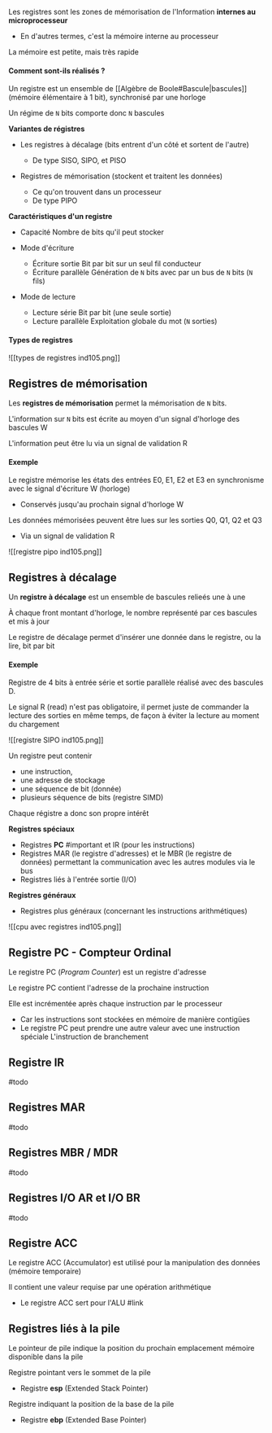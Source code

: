 
Les registres sont les zones de mémorisation de l'Information **internes au microprocesseur**
-  En d'autres termes, c'est la mémoire interne au processeur

La mémoire est petite, mais très rapide

#### Comment sont-ils réalisés ?

Un registre est un ensemble de [[Algèbre de Boole#Bascule|bascules]](mémoire élémentaire à 1 bit), synchronisé par une horloge

Un régime de `N` bits comporte donc `N` bascules


**Variantes de régistres**

-  Les registres à décalage (bits entrent d'un côté et sortent de l'autre)
	-  De type SISO, SIPO, et PISO

-  Registres de mémorisation (stockent et traitent les données)
	-  Ce qu'on trouvent dans un processeur
	-  De type PIPO

**Caractéristiques d'un registre**

-  Capacité
	Nombre de bits qu'il peut stocker

-  Mode d'écriture
	-  Écriture sortie
		Bit par bit sur un seul fil conducteur
	-  Écriture parallèle
		Génération de `N` bits avec par un bus de `N` bits (`N` fils)

- Mode de lecture
	-  Lecture série
		Bit par bit (une seule sortie)
	-  Lecture parallèle
		Exploitation globale du mot (`N` sorties)

#### Types de registres

![[types de registres ind105.png]]


## Registres de mémorisation

Les **registres de mémorisation** permet la mémorisation de `N` bits.

L'information sur `N` bits est écrite au moyen d'un signal d'horloge des bascules W

L'information peut être lu via un signal de validation R

#### Exemple

Le registre mémorise les états des entrées E0, E1, E2 et E3 en synchronisme avec le signal d'écriture W (horloge)
-  Conservés jusqu'au prochain signal d'horloge W

Les données mémorisées peuvent être lues sur les sorties Q0, Q1, Q2 et Q3
-  Via un signal de validation R

![[registre pipo ind105.png]]


## Registres à décalage

Un **registre à décalage** est un ensemble de bascules relieés une à une

À chaque front montant d'horloge, le nombre représenté par ces bascules et mis à jour

Le registre de décalage permet d'insérer une donnée dans le registre, ou la lire, bit par bit

#### Exemple

Registre de 4 bits à entrée série et sortie parallèle réalisé avec des bascules D.

Le signal R (read) n'est pas obligatoire, il permet juste de commander la lecture des sorties en même temps, de façon à éviter la lecture au moment du chargement

![[registre SIPO ind105.png]]


Un registre peut contenir

-  une instruction,
-  une adresse de stockage
-  une séquence de bit (donnée)
-  plusieurs séquence de bits (registre SIMD)

Chaque régistre a donc son propre intérêt

**Registres spéciaux**

-  Registres **PC** #important et IR (pour les instructions)
-  Registres MAR (le registre d'adresses) et le MBR (le registre de données) permettant la communication avec les autres modules via le bus
-  Registres liés à l'entrée sortie (I/O)

**Registres généraux**

-  Registres plus généraux (concernant les instructions arithmétiques)


![[cpu avec registres ind105.png]]

## Registre PC - Compteur Ordinal

Le registre PC (*Program Counter*) est un registre d'adresse

Le registre PC contient l'adresse de la prochaine instruction

Elle est incrémentée après chaque instruction par le processeur
-  Car les instructions sont stockées en mémoire de manière contigües
-  Le registre PC peut prendre une autre valeur avec une instruction spéciale
	L'instruction de branchement


## Registre IR

#todo

## Registres MAR

#todo 

## Registres MBR / MDR

#todo 

## Registres I/O AR et I/O BR

#todo 

## Registre ACC

Le registre ACC (Accumulator) est utilisé pour la manipulation des données (mémoire temporaire)

Il contient une valeur requise par une opération arithmétique
-  Le registre ACC sert pour l'ALU #link

## Registres liés à la pile

Le pointeur de pile indique la position du prochain emplacement mémoire disponible dans la pile

Registre pointant vers le sommet de la pile
-  Registre **esp** (Extended Stack Pointer)

Registre indiquant la position de la base de la pile
-  Registre **ebp** (Extended Base Pointer)